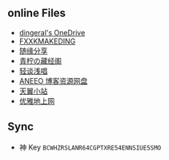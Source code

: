 ## online Files

- [dingeral's OneDrive](https://goodshare.dingeral.com/)
- [FXXKMAKEDING](https://node4.mkdmirror.workers.dev/)
- [随缘分享](https://syfx.herokuapp.com/)
- [青柠の藏经阁](https://spcn.cyanlemon.net/onedrive/)
- [轻谈浅唱][轻谈浅唱]
- [ANEEO 博客资源网盘](https://od.aneeo.com/home)
- [天翼小站](https://yun.hei521.cn/)
- [优雅地上网](/车库/优雅地上网.md)

## Sync

- 神 Key `BCWHZRSLANR64CGPTXRE54ENNSIUE5SMO`

[轻谈浅唱]:https://service-7ckf4l6w-1251814827.gz.apigw.tencentcs.com/release/OneManager-php/OneDrive1/%E8%A5%BF%E9%83%A8%E6%95%B0%E6%8D%AE/
